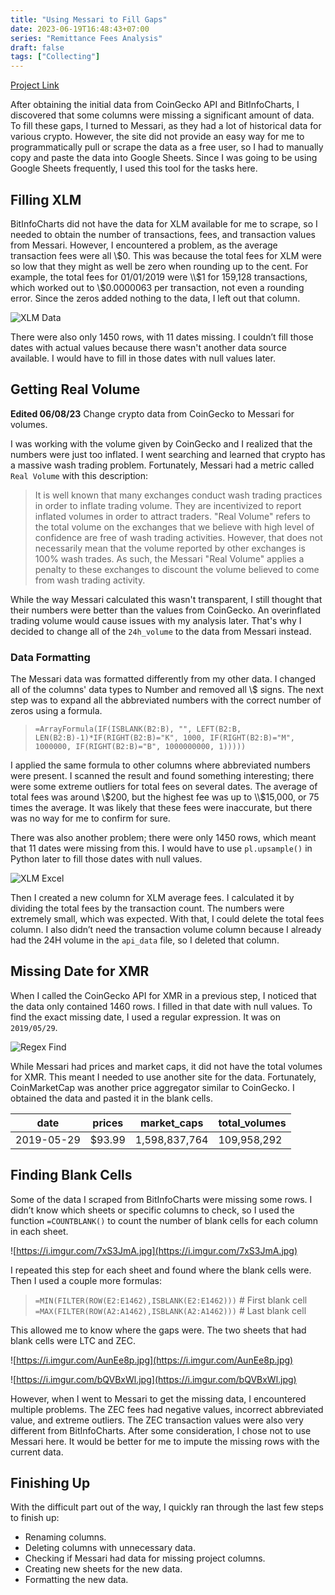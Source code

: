 ```yaml
---
title: "Using Messari to Fill Gaps"
date: 2023-06-19T16:48:43+07:00
series: "Remittance Fees Analysis"
draft: false
tags: ["Collecting"]
---
```


[Project Link](https://github.com/kietnguyen01/Remittance-Fees-Analysis)

After obtaining the initial data from CoinGecko API and BitInfoCharts, I discovered that some columns were missing a significant amount of data. To fill these gaps, I turned to Messari, as they had a lot of historical data for various crypto. However, the site did not provide an easy way for me to programmatically pull or scrape the data as a free user, so I had to manually copy and paste the data into Google Sheets. Since I was going to be using Google Sheets frequently, I used this tool for the tasks here.

## Filling XLM

BitInfoCharts did not have the data for XLM available for me to scrape, so I needed to obtain the number of transactions, fees, and transaction values from Messari. However, I encountered a problem, as the average transaction fees were all \\$0. This was because the total fees for XLM were so low that they might as well be zero when rounding up to the cent. For example, the total fees for 01/01/2019 were \\$1 for 159,128 transactions, which worked out to \\$0.0000063 per transaction, not even a rounding error. Since the zeros added nothing to the data, I left out that column.

![XLM Data](https://i.imgur.com/IZf72iy.jpg)

There were also only 1450 rows, with 11 dates missing. I couldn’t fill those dates with actual values because there wasn't another data source available. I would have to fill in those dates with null values later.

## Getting Real Volume

**Edited 06/08/23** Change crypto data from CoinGecko to Messari for volumes.

I was working with the volume given by CoinGecko and I realized that the numbers were just too inflated. I went searching and learned that crypto has a massive wash trading problem. Fortunately, Messari had a metric called `Real Volume` with this description:

> It is well known that many exchanges conduct wash trading practices in order to inflate trading volume. They are incentivized to report inflated volumes in order to attract traders. "Real Volume" refers to the total volume on the exchanges that we believe with high level of confidence are free of wash trading activities. However, that does not necessarily mean that the volume reported by other exchanges is 100% wash trades. As such, the Messari "Real Volume" applies a penalty to these exchanges to discount the volume believed to come from wash trading activity.

While the way Messari calculated this wasn't transparent, I still thought that their numbers were better than the values from CoinGecko. An overinflated trading volume would cause issues with my analysis later. That's why I decided to change all of the `24h_volume` to the data from Messari instead.

### Data Formatting

The Messari data was formatted differently from my other data. I changed all of the columns' data types to Number and removed all \\$ signs. The next step was to expand all the abbreviated numbers with the correct number of zeros using a formula.

> `=ArrayFormula(IF(ISBLANK(B2:B), "", LEFT(B2:B, LEN(B2:B)-1)*IF(RIGHT(B2:B)="K", 1000, IF(RIGHT(B2:B)="M", 1000000, IF(RIGHT(B2:B)="B", 1000000000, 1)))))`

I applied the same formula to other columns where abbreviated numbers were present. I scanned the result and found something interesting; there were some extreme outliers for total fees on several dates. The average of total fees was around \\$200, but the highest fee was up to \\$15,000, or 75 times the average. It was likely that these fees were inaccurate, but there was no way for me to confirm for sure.

There was also another problem; there were only 1450 rows, which meant that 11 dates were missing from this. I would have to use `pl.upsample()` in Python later to fill those dates with null values.

![XLM Excel](https://i.imgur.com/ATvQzva.jpg)

Then I created a new column for XLM average fees. I calculated it by dividing the total fees by the transaction count. The numbers were extremely small, which was expected. With that, I could delete the total fees column. I also didn’t need the transaction volume column because I already had the 24H volume in the `api_data` file, so I deleted that column.

## Missing Date for XMR

When I called the CoinGecko API for XMR in a previous step, I noticed that the data only contained 1460 rows. I filled in that date with null values. To find the exact missing date, I used a regular expression. It was on `2019/05/29`.

![Regex Find](https://i.imgur.com/y2AQ9Hy.jpg)

While Messari had prices and market caps, it did not have the total volumes for XMR. This meant I needed to use another site for the data. Fortunately, CoinMarketCap was another price aggregator similar to CoinGecko. I obtained the data and pasted it in the blank cells.

| date | prices | market_caps | total_volumes |
| --- | --- | --- | --- |
| 2019-05-29 | $93.99 | 1,598,837,764 | 109,958,292 |

## Finding Blank Cells

Some of the data I scraped from BitInfoCharts were missing some rows. I didn’t know which sheets or specific columns to check, so I used the function `=COUNTBLANK()` to count the number of blank cells for each column in each sheet.

![https://i.imgur.com/7xS3JmA.jpg](https://i.imgur.com/7xS3JmA.jpg)

I repeated this step for each sheet and found where the blank cells were. Then I used a couple more formulas:

> `=MIN(FILTER(ROW(E2:E1462),ISBLANK(E2:E1462)))` # First blank cell
> `=MAX(FILTER(ROW(A2:A1462),ISBLANK(A2:A1462)))` # Last blank cell

This allowed me to know where the gaps were. The two sheets that had blank cells were LTC and ZEC.

![https://i.imgur.com/AunEe8p.jpg](https://i.imgur.com/AunEe8p.jpg)

![https://i.imgur.com/bQVBxWl.jpg](https://i.imgur.com/bQVBxWl.jpg)

However, when I went to Messari to get the missing data, I encountered multiple problems. The ZEC fees had negative values, incorrect abbreviated value, and extreme outliers. The ZEC transaction values were also very different from BitInfoCharts. After some consideration, I chose not to use Messari here. It would be better for me to impute the missing rows with the current data.

## Finishing Up

With the difficult part out of the way, I quickly ran through the last few steps to finish up:

- Renaming columns.
- Deleting columns with unnecessary data.
- Checking if Messari had data for missing project columns.
- Creating new sheets for the new data.
- Formatting the new data.